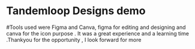 # Tandemloop Designs demo
#Tools used were Figma and Canva, figma for editing and designing and canva for the icon purpose . It was a great experience and a learning time .Thankyou for the opportunity , I look forward for more

